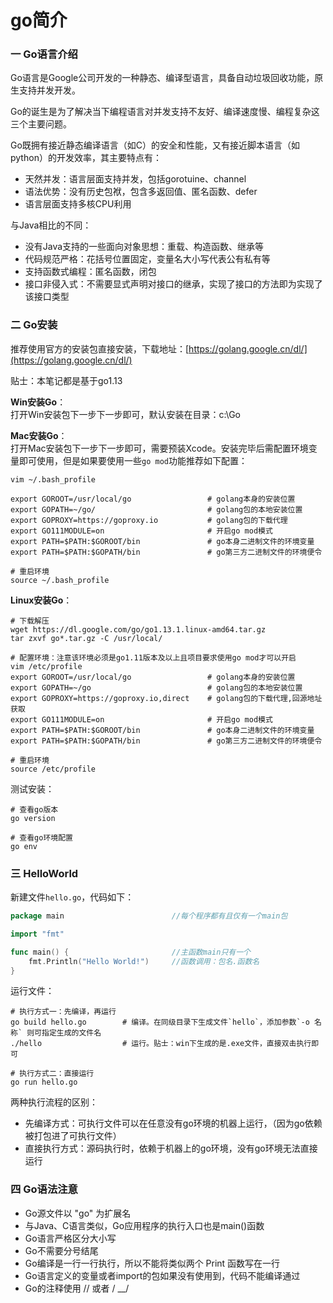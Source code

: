 # go简介



### 一 Go语言介绍

Go语言是Google公司开发的一种静态、编译型语言，具备自动垃圾回收功能，原生支持并发开发。

Go的诞生是为了解决当下编程语言对并发支持不友好、编译速度慢、编程复杂这三个主要问题。

Go既拥有接近静态编译语言（如C）的安全和性能，又有接近脚本语言（如python）的开发效率，其主要特点有：

* 天然并发：语言层面支持并发，包括gorotuine、channel
* 语法优势：没有历史包袱，包含多返回值、匿名函数、defer
* 语言层面支持多核CPU利用

与Java相比的不同：

* 没有Java支持的一些面向对象思想：重载、构造函数、继承等
* 代码规范严格：花括号位置固定，变量名大小写代表公有私有等
* 支持函数式编程：匿名函数，闭包
* 接口非侵入式：不需要显式声明对接口的继承，实现了接口的方法即为实现了该接口类型

### 二 Go安装

推荐使用官方的安装包直接安装，下载地址：[https://golang.google.cn/dl/](https://golang.google.cn/dl/)

贴士：本笔记都是基于go1.13

**Win安装Go**：  
打开Win安装包下一步下一步即可，默认安装在目录：c:\Go

**Mac安装Go**：  
打开Mac安装包下一步下一步即可，需要预装Xcode。安装完毕后需配置环境变量即可使用，但是如果要使用一些`go mod`功能推荐如下配置：

```text
vim ~/.bash_profile

export GOROOT=/usr/local/go                 # golang本身的安装位置
export GOPATH=~/go/                         # golang包的本地安装位置
export GOPROXY=https://goproxy.io           # golang包的下载代理
export GO111MODULE=on                       # 开启go mod模式
export PATH=$PATH:$GOROOT/bin               # go本身二进制文件的环境变量
export PATH=$PATH:$GOPATH/bin               # go第三方二进制文件的环境便令

# 重启环境
source ~/.bash_profile
```

**Linux安装Go**：

```text
# 下载解压
wget https://dl.google.com/go/go1.13.1.linux-amd64.tar.gz
tar zxvf go*.tar.gz -C /usr/local/

# 配置环境：注意该环境必须是go1.11版本及以上且项目要求使用go mod才可以开启
vim /etc/profile
export GOROOT=/usr/local/go                 # golang本身的安装位置
export GOPATH=~/go                          # golang包的本地安装位置
export GOPROXY=https://goproxy.io,direct    # golang包的下载代理,回源地址获取
export GO111MODULE=on                       # 开启go mod模式
export PATH=$PATH:$GOROOT/bin               # go本身二进制文件的环境变量
export PATH=$PATH:$GOPATH/bin               # go第三方二进制文件的环境便令

# 重启环境
source /etc/profile
```

测试安装：

```text
# 查看go版本
go version

# 查看go环境配置
go env
```

### 三 HelloWorld

新建文件`hello.go`，代码如下：

```go
package main                        //每个程序都有且仅有一个main包

import "fmt"    

func main() {                       //主函数main只有一个
    fmt.Println("Hello World!")     //函数调用：包名.函数名
}
```

运行文件：

```text
# 执行方式一：先编译，再运行
go build hello.go        # 编译。在同级目录下生成文件`hello`，添加参数`-o 名称` 则可指定生成的文件名 
./hello                  # 运行。贴士：win下生成的是.exe文件，直接双击执行即可

# 执行方式二：直接运行
go run hello.go
```

两种执行流程的区别：

* 先编译方式：可执行文件可以在任意没有go环境的机器上运行，（因为go依赖被打包进了可执行文件）
* 直接执行方式：源码执行时，依赖于机器上的go环境，没有go环境无法直接运行

### 四 Go语法注意

* Go源文件以 "go" 为扩展名
* 与Java、C语言类似，Go应用程序的执行入口也是main\(\)函数
* Go语言严格区分大小写
* Go不需要分号结尾
* Go编译是一行一行执行，所以不能将类似两个 Print 函数写在一行
* Go语言定义的变量或者import的包如果没有使用到，代码不能编译通过
* Go的注释使用 // 或者 /  __/



